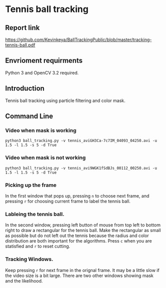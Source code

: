 # Tennis ball tracking

## Report link
https://github.com/Kevinkeya/BallTrackingPublic/blob/master/tracking-tennis-ball.pdf

## Envrioment requirments
Python 3 and OpenCV 3.2 required.


## Introduction
Tennis ball tracking using particle filtering and color mask.

## Command Line
### Video when mask is working
```
python3 ball_tracking.py -v tennis_aviGH3Ca-7c7IM_04093_04250.avi -u 1.5 -l 1.5 -s 5 -d True
```
### Video when mask is not working
```
python3 ball_tracking.py -v tennis_avi9WGK1fSdBJs_00112_00250.avi -u 1.5 -l 1.5 -s 5 -d True
```
### Picking up the frame
In the first window that pops up, pressing `n` to choose next frame, and pressing `r` for choosing current frame to label the tennis ball.
### Lableing the tennis ball.
In the second window, pressing left button of mouse from top left to bottom right to draw a rectangular for the tennis ball. Make the rectangular as small as possible but do not left out the tennis because the radius and color distribution are both important for the algorithms.
Press `c` when you are statisfied and `r` to reset cutting.
### Tracking Windows.
Keep pressing `r` for next frame in the orignal frame. It may be a little slow if the video size is a bit large. There are two other windows showing mask and the likelihood.
